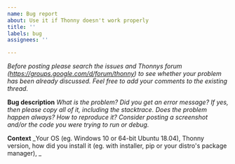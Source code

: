```yaml
---
name: Bug report
about: Use it if Thonny doesn't work properly
title: ''
labels: bug
assignees: ''

---
```


_Before posting please search the issues and Thonnys forum (https://groups.google.com/d/forum/thonny) to see whether your problem has been already discussed. Feel free to add your comments to the existing thread._

**Bug description**
_What is the problem? Did you get an error message? If yes, then please copy all of it, including the stacktrace. Does the problem happen always? How to reproduce it? Consider posting a screenshot and/or the code you were trying to run or debug._

**Context**
_Your OS (eg. Windows 10 or 64-bit Ubuntu 18.04), Thonny version, how did you install it (eg. with installer, pip or your distro's package manager), _
